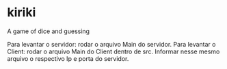 # kiriki
A game of dice and guessing

Para levantar o servidor: rodar o arquivo Main do servidor.
Para levantar o Client: rodar o arquivo Main do Client dentro de src.
Informar nesse mesmo arquivo o respectivo Ip e porta do servidor.
